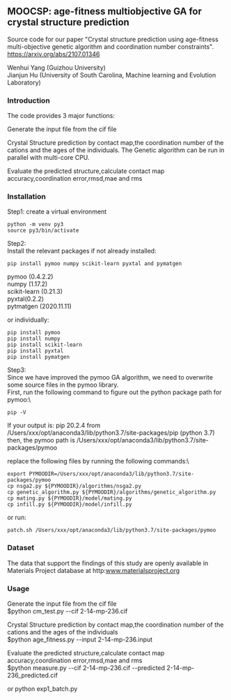 ## MOOCSP: age-fitness multiobjective GA for crystal structure prediction

Source code for our paper "Crystal structure prediction using age-fitness multi-objective genetic algorithm and coordination number constraints".
https://arxiv.org/abs/2107.01346

Wenhui Yang (Guizhou University)\
Jianjun Hu (University of South Carolina, Machine learning and Evolution Laboratory)

### Introduction

The code provides 3 major functions:

Generate the input file from the cif file

Crystal Structure prediction by contact map,the coordination number of the cations and the ages of the individuals. The Genetic algorithm can be run in parallel with multi-core CPU.


Evaluate the predicted structure,calculate contact map accuracy,coordination error,rmsd,mae and rms

### Installation

Step1: create a virtual environment
```console
python -m venv py3
source py3/bin/activate
```
Step2:\
Install the relevant packages if not already installed:
```console
pip install pymoo numpy scikit-learn pyxtal and pymatgen
```
pymoo (0.4.2.2)\
numpy (1.17.2)\
scikit-learn (0.21.3)\
pyxtal(0.2.2)\
pytmatgen (2020.11.11)

or individually:
```console
pip install pymoo
pip install numpy
pip install scikit-learn
pip install pyxtal
pip install pymatgen
```
Step3: \
Since we have improved the pymoo GA algorithm, we need to overwrite some source files in the pymoo library.\
First, run the following command to figure out the python package path for pymoo:\
```console
pip -V  
```
If your output is: pip 20.2.4 from /Users/xxx/opt/anaconda3/lib/python3.7/site-packages/pip (python 3.7)\
then, the pymoo path is /Users/xxx/opt/anaconda3/lib/python3.7/site-packages/pymoo

replace the following files by running the following commands:\

```console
export PYMOODIR=/Users/xxx/opt/anaconda3/lib/python3.7/site-packages/pymoo
cp nsga2.py ${PYMOODIR}/algorithms/nsga2.py
cp genetic_algorithm.py ${PYMOODIR}/algorithms/genetic_algorithm.py
cp mating.py ${PYMOODIR}/model/mating.py
cp infill.py ${PYMOODIR}/model/infill.py
```

<!-- python cover.py -->
or run:
```console
patch.sh /Users/xxx/opt/anaconda3/lib/python3.7/site-packages/pymoo
```
### Dataset
The data that support the findings of this study are openly available in Materials Project database at http:www.materialsproject.org


### Usage

Generate the input file from the cif file\
$python cm_test.py --cif 2-14-mp-236.cif

Crystal Structure prediction by contact map,the coordination number of the cations and the ages of the individuals\
$python age_fitness.py --input 2-14-mp-236.input

Evaluate the predicted structure,calculate contact map accuracy,coordination error,rmsd,mae and rms\
$python measure.py --cif 2-14-mp-236.cif --predicted 2-14-mp-236_predicted.cif


or python exp1_batch.py
